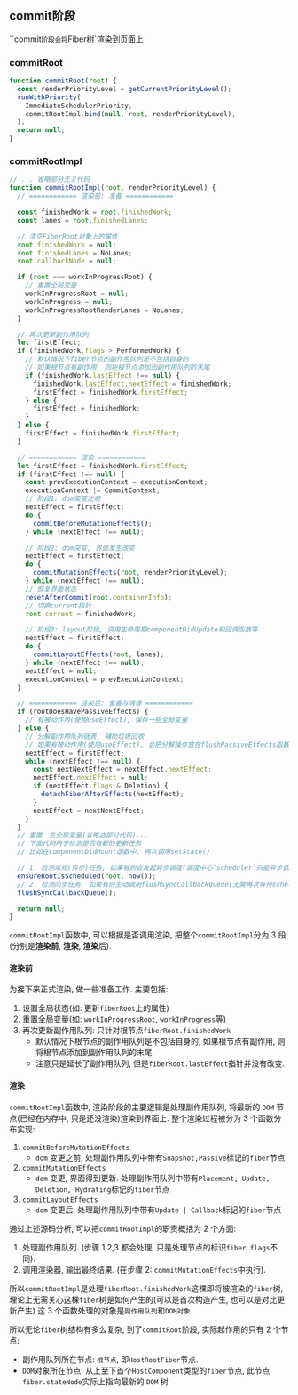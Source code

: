## commit阶段
``commit`阶段会将`Fiber树`渲染到页面上

### commitRoot
```js
function commitRoot(root) {
  const renderPriorityLevel = getCurrentPriorityLevel();
  runWithPriority(
    ImmediateSchedulerPriority,
    commitRootImpl.bind(null, root, renderPriorityLevel),
  );
  return null;
}
```

### commitRootImpl
```js
// ... 省略部分无关代码
function commitRootImpl(root, renderPriorityLevel) {
  // ============ 渲染前: 准备 ============

  const finishedWork = root.finishedWork;
  const lanes = root.finishedLanes;

  // 清空FiberRoot对象上的属性
  root.finishedWork = null;
  root.finishedLanes = NoLanes;
  root.callbackNode = null;

  if (root === workInProgressRoot) {
    // 重置全局变量
    workInProgressRoot = null;
    workInProgress = null;
    workInProgressRootRenderLanes = NoLanes;
  }

  // 再次更新副作用队列
  let firstEffect;
  if (finishedWork.flags > PerformedWork) {
    // 默认情况下fiber节点的副作用队列是不包括自身的
    // 如果根节点有副作用, 则将根节点添加到副作用队列的末尾
    if (finishedWork.lastEffect !== null) {
      finishedWork.lastEffect.nextEffect = finishedWork;
      firstEffect = finishedWork.firstEffect;
    } else {
      firstEffect = finishedWork;
    }
  } else {
    firstEffect = finishedWork.firstEffect;
  }

  // ============ 渲染 ============
  let firstEffect = finishedWork.firstEffect;
  if (firstEffect !== null) {
    const prevExecutionContext = executionContext;
    executionContext |= CommitContext;
    // 阶段1: dom突变之前
    nextEffect = firstEffect;
    do {
      commitBeforeMutationEffects();
    } while (nextEffect !== null);

    // 阶段2: dom突变, 界面发生改变
    nextEffect = firstEffect;
    do {
      commitMutationEffects(root, renderPriorityLevel);
    } while (nextEffect !== null);
    // 恢复界面状态
    resetAfterCommit(root.containerInfo);
    // 切换current指针
    root.current = finishedWork;

    // 阶段3: layout阶段, 调用生命周期componentDidUpdate和回调函数等
    nextEffect = firstEffect;
    do {
      commitLayoutEffects(root, lanes);
    } while (nextEffect !== null);
    nextEffect = null;
    executionContext = prevExecutionContext;
  }

  // ============ 渲染后: 重置与清理 ============
  if (rootDoesHavePassiveEffects) {
    // 有被动作用(使用useEffect), 保存一些全局变量
  } else {
    // 分解副作用队列链表, 辅助垃圾回收
    // 如果有被动作用(使用useEffect), 会把分解操作放在flushPassiveEffects函数中
    nextEffect = firstEffect;
    while (nextEffect !== null) {
      const nextNextEffect = nextEffect.nextEffect;
      nextEffect.nextEffect = null;
      if (nextEffect.flags & Deletion) {
        detachFiberAfterEffects(nextEffect);
      }
      nextEffect = nextNextEffect;
    }
  }
  // 重置一些全局变量(省略这部分代码)...
  // 下面代码用于检测是否有新的更新任务
  // 比如在componentDidMount函数中, 再次调用setState()

  // 1. 检测常规(异步)任务, 如果有则会发起异步调度(调度中心`scheduler`只能异步调用)
  ensureRootIsScheduled(root, now());
  // 2. 检测同步任务, 如果有则主动调用flushSyncCallbackQueue(无需再次等待scheduler调度), 再次进入fiber树构造循环
  flushSyncCallbackQueue();

  return null;
}
```
`commitRootImpl`函数中, 可以根据是否调用渲染, 把整个`commitRootImpl`分为 3 段(分别是**渲染前**, **渲染**, **渲染**后).

#### 渲染前
为接下来正式渲染, 做一些准备工作. 主要包括:
1. 设置全局状态(如: 更新`fiberRoot`上的属性)
2. 重置全局变量(如: `workInProgressRoot`, `workInProgress`等)
3. 再次更新副作用队列: 只针对根节点`fiberRoot.finishedWork`
   - 默认情况下根节点的副作用队列是不包括自身的, 如果根节点有副作用, 则将根节点添加到副作用队列的末尾
   - 注意只是延长了副作用队列, 但是`fiberRoot.lastEffect`指针并没有改变.


#### 渲染
`commitRootImpl`函数中, 渲染阶段的主要逻辑是处理副作用队列, 将最新的 `DOM` 节点(已经在内存中, 只是还没渲染)渲染到界面上.
整个渲染过程被分为 3 个函数分布实现:
1. `commitBeforeMutationEffects`
   - `dom` 变更之前, 处理副作用队列中带有`Snapshot,Passive`标记的`fiber`节点
2. `commitMutationEffects`
   - `dom` 变更, 界面得到更新. 处理副作用队列中带有`Placement, Update, Deletion, Hydrating`标记的`fiber`节点
3. `commitLayoutEffects`
   - `dom` 变更后, 处理副作用队列中带有`Update | Callback`标记的`fiber`节点

通过上述源码分析, 可以把`commitRootImpl`的职责概括为 2 个方面:
1. 处理副作用队列. (步骤 1,2,3 都会处理, 只是处理节点的标识`fiber.flags`不同).
2. 调用渲染器, 输出最终结果. (在步骤 2: `commitMutationEffects`中执行).

所以`commitRootImpl`是处理`fiberRoot.finishedWork`这棵即将被渲染的`fiber`树, 理论上无需关心这棵`fiber`树是如何产生的(可以是首次构造产生, 也可以是对比更新产生)
这 3 个函数处理的对象是`副作用队列`和`DOM对象`

所以无论`fiber`树结构有多么复杂, 到了`commitRoot`阶段, 实际起作用的只有 2 个节点:
- 副作用队列所在节点: `根节点`, 即`HostRootFiber`节点.
- `DOM`对象所在节点: 从上至下首个`HostComponent`类型的`fiber`节点, 此节点 `fiber.stateNode`实际上指向最新的 `DOM` 树

